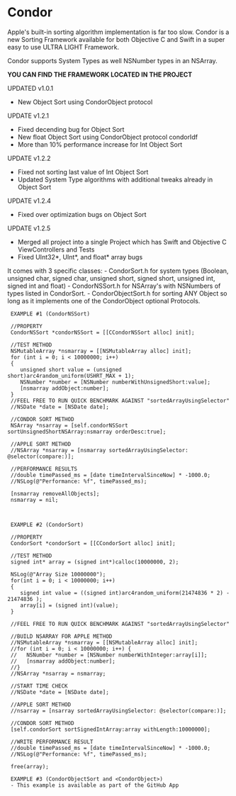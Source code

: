 # Condor
Apple's built-in sorting algorithm implementation is far too slow. Condor is a new Sorting Framework available for both Objective C and Swift in a super easy to use ULTRA LIGHT Framework.

Condor supports System Types as well NSNumber types in an NSArray.

**YOU CAN FIND THE FRAMEWORK LOCATED IN THE PROJECT**

UPDATED v1.0.1
- New Object Sort using CondorObject protocol

UPDATE v1.2.1
- Fixed decending bug for Object Sort
- New float Object Sort using CondorObject protocol condorIdf
- More than 10% performance increase for Int Object Sort

UPDATE v1.2.2
- Fixed not sorting last value of Int Object Sort
- Updated System Type algorithms with additional tweaks already in Object Sort

UPDATE v1.2.4
- Fixed over optimization bugs on Object Sort

UPDATE v1.2.5
- Merged all project into a single Project which has Swift and Objective C ViewControllers and Tests
- Fixed UInt32*, UInt*, and float* array bugs

It comes with 3 specific classes:
     - CondorSort.h for system types (Boolean, unsigned char, signed char, unsigned short, signed short, unsigned int, signed int and float)
     - CondorNSSort.h for NSArray's with NSNumbers of types listed in CondorSort.
     - CondorObjectSort.h for sorting ANY Object so long as it implements one of the CondorObject optional Protocols.
     
     EXAMPLE #1 (CondorNSSort)
     
     //PROPERTY
     CondorNSSort *condorNSSort = [[CCondorNSSort alloc] init];
     
     //TEST METHOD
     NSMutableArray *nsmarray = [[NSMutableArray alloc] init];
     for (int i = 0; i < 10000000; i++)
     {
        unsigned short value = (unsigned short)arc4random_uniform(USHRT_MAX + 1);
        NSNumber *number = [NSNumber numberWithUnsignedShort:value];
        [nsmarray addObject:number];
     }
     //FEEL FREE TO RUN QUICK BENCHMARK AGAINST "sortedArrayUsingSelector"
     //NSDate *date = [NSDate date];
     
     //CONDOR SORT METHOD
     NSArray *nsarray = [self.condorNSSort sortUnsignedShortNSArray:nsmarray orderDesc:true];
     
     //APPLE SORT METHOD
     //NSArray *nsarray = [nsmarray sortedArrayUsingSelector: @selector(compare:)];
     
     //PERFORMANCE RESULTS
     //double timePassed_ms = [date timeIntervalSinceNow] * -1000.0;
     //NSLog(@"Performance: %f", timePassed_ms);

     [nsmarray removeAllObjects];
     nsmarray = nil;
     
     
     
     EXAMPLE #2 (CondorSort)
     
     //PROPERTY
     CondorSort *condorSort = [[CCondorSort alloc] init];
     
     //TEST METHOD
     signed int* array = (signed int*)calloc(10000000, 2);
     
     NSLog(@"Array Size 10000000");
     for(int i = 0; i < 10000000; i++)
     {
        signed int value = ((signed int)arc4random_uniform(21474836 * 2) - 21474836 );
        array[i] = (signed int)(value);
     }
     
     //FEEL FREE TO RUN QUICK BENCHMARK AGAINST "sortedArrayUsingSelector"
     
     //BUILD NSARRAY FOR APPLE METHOD
     //NSMutableArray *nsmarray = [[NSMutableArray alloc] init];
     //for (int i = 0; i < 10000000; i++) {
     //   NSNumber *number = [NSNumber numberWithInteger:array[i]];
     //   [nsmarray addObject:number];
     //}
     //NSArray *nsarray = nsmarray;
     
     //START TIME CHECK
     //NSDate *date = [NSDate date];
     
     //APPLE SORT METHOD
     //nsarray = [nsarray sortedArrayUsingSelector: @selector(compare:)];
     
     //CONDOR SORT METHOD
     [self.condorSort sortSignedIntArray:array withLength:10000000];
     
     //WRITE PERFORMANCE RESULT
     //double timePassed_ms = [date timeIntervalSinceNow] * -1000.0;
     //NSLog(@"Performance: %f", timePassed_ms);
     
     free(array);
     
     EXAMPLE #3 (CondorObjectSort and <CondorObject>)
     - This example is available as part of the GitHub App
     
